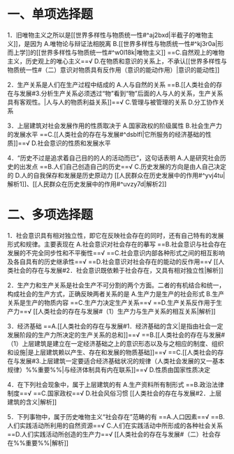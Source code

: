 # 一、单项选择题
1．旧唯物主义之所以是[[世界多样性与物质统一性#^aj2bxd|半截子的唯物主义]]，是因为
A.唯物论与辩证法相脱离
B.[[世界多样性与物质统一性#^kj3r0a|形而上学]]的[[世界多样性与物质统一性#^w0l18k|唯物主义]]
==C.自然观上的唯物主义，历史观上的唯心主义==√
D.在物质和意识的关系上，不承认[[世界多样性与物质统一性#（二）意识对物质具有反作用（意识的能动作用）|意识的能动性]]

2．生产关系是人们在生产过程中结成的
A.人与自然的关系
==B.[[人类社会的存在与发展#3.分析生产关系必须透过“物”看到“物”后面的人与人的关系，生产关系具有客观性。|人与人的物质利益关系]]==√
C.管理与被管理的关系
D.分工协作关系

3．上层建筑对社会发展作用的性质取决于
A.国家政权的阶级属性
B.社会生产力的发展水平
==C.[[人类社会的存在与发展#^dsblfl|它所服务的经济基础的性质]]==√
D.社会意识的性质和发展水平

4．“历史不过是追求着自己目的的人的活动而已”，这句话表明
A.人是研究社会历史的出发点
==B.人们自己创造自己的历史==√
C.历史发展的方向是由人自己决定的
D.人的自我保存和发展是历史原动力
[[人民群众在历史发展中的作用#^yvj4tu|解析1]]、[[人民群众在历史发展中的作用#^uvzy7d|解析2]]
# 二、多项选择题
1．社会意识具有相对独立性，即它在反映社会存在的同时，还有自己特有的发展形式和规律。主要表现在
A.社会意识对社会存在的摹写
==B.社会意识与社会存在发展的不完全同步性和不平衡性==√
==C.社会意识内部各种形式之间的相互影响及各自具有的历史继承性==√
==D.社会意识对社会存在的能动的反作用==√
[[人类社会的存在与发展#2．社会意识既依赖于社会存在，又具有相对独立性|解析]]

2．生产力和生产关系是社会生产不可分割的两个方面。二者的有机结合和统一，构成社会的生产方式，正确反映两者关系的是
A.生产力是生产的社会形式
B.生产关系是生产的物质内容
==C.生产力决定生产关系==√
==D.生产关系反作用于生产力==√
[[人类社会的存在与发展#（1）生产力与生产关系的相互关系|解析]]

3．经济基础
==A.[[人类社会的存在与发展#1．经济基础的含义|是指由社会一定发展阶段的生产力所决定的生产关系的总和]]==√
==B.[[人类社会的存在与发展#（1）上层建筑是建立在一定经济基础之上的意识形态以及与之相应的制度、组织和设施|是上层建筑赖以产生、存在和发展的物质基础]]==√
==C.[[人类社会的存在与发展#3.上层建筑一定要适合经济基础状况的规律（人类社会发展的又一基本规律）%%重要%%|与经济体制具有内在联系]]==√
D.性质由国家性质决定

4．在下列社会现象中，属于上层建筑的有
A.生产资料所有制形式
==B.政治法律制度==√
==C.国家政权==√
D.社会风俗习惯 
[[人类社会的存在与发展#2．上层建筑的含义|解析]]

5．下列事物中，属于历史唯物主义“社会存在”范畴的有
==A.人口因素==√
==B.人们实践活动所利用的自然资源==√
C.人们在实践活动中所形成的各种社会关系
==D.人们实践活动所创造的生产力==√
[[人类社会的存在与发展#（二）社会存在%%重要%%|解析]]